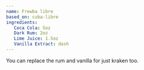 ```yaml
---
name: Frewba libre
based_on: cuba-libre
ingredients:
   Coca Cola: 5oz
   Dark Rum: 2oz
   Lime Juice: 1.5oz
   Vanilla Extract: dash
---
```


You can replace the rum and vanilla for just kraken too.
